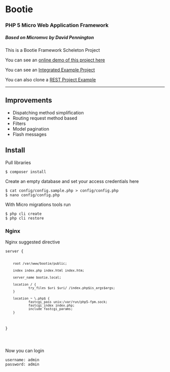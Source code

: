 <h1><i class='ion-ios-gear'></i> Bootie</h1>

<h3>PHP 5 Micro Web Application Framework</h3>
<h5>Based on Micromvc by David Pennington</h5>
<p>This is a Bootie Framework Scheleton Project</p>
<p>You can see an <a href="http://bootie.devmeta.net">online demo of this project here</a></p>
<p>You can see an <a href="https://github.com/martinfree/BootieProject">Integrated Example Project</a></p>
<p>You can also clone a <a href="https://github.com/martinfree/BootieREST">REST Project Example</a></p>
<hr>
<h2>Improvements</h2>
<ul>
<li>Dispatching method simplification</li>
<li>Routing request method based</li>
<li>Filters</li>
<li>Model pagination</li>
<li>Flash messages</li>
</ul>

<h2>Install</h2>

<p> Pull libraries</p>
<pre><code data-language="shell">$ composer install
</code></pre>

<p> Create an empty database and set your access credentials here</p>
<pre><code data-language="shell">$ cat config/config.sample.php > config/config.php
$ nano config/config.php
</code></pre>

<p>With Micro migrations tools run</p>
<pre><code data-language="shell">$ php cli create
$ php cli restore
</code></pre>

<h3>Nginx</h3>
<p>Nginx suggested directive</p>
<pre data-language="shell"><code>server {

        root /var/www/bootie/public;

        index index.php index.html index.htm;

        server_name bootie.local;

        location / {
                try_files $uri $uri/ /index.php$is_args$args;
        }

        location ~ \.php$ {
                fastcgi_pass unix:/var/run/php5-fpm.sock;
                fastcgi_index index.php;
                include fastcgi_params;
        }
}

</code></pre>

<p>Now you can login</p>
<pre><code data-language="shell">username: admin
password: admin
</code></pre>
